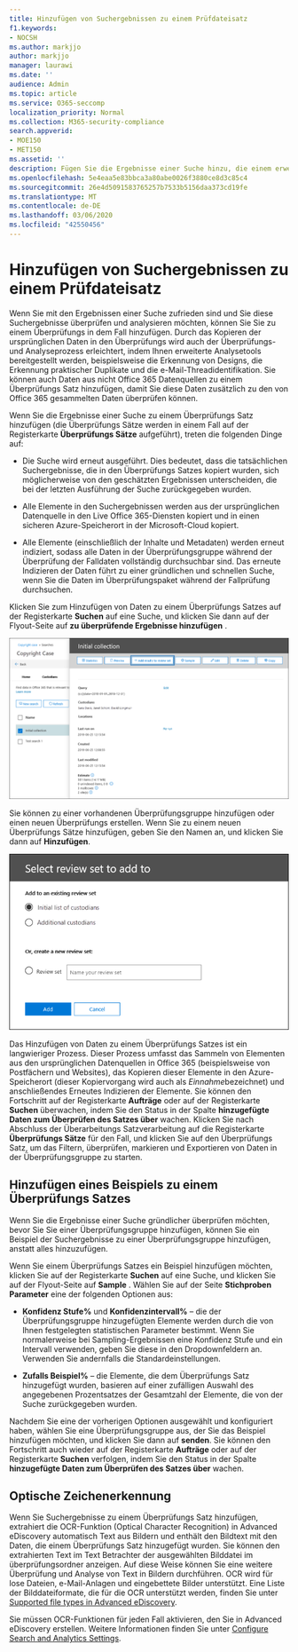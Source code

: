 ```yaml
---
title: Hinzufügen von Suchergebnissen zu einem Prüfdateisatz
f1.keywords:
- NOCSH
ms.author: markjjo
author: markjjo
manager: laurawi
ms.date: ''
audience: Admin
ms.topic: article
ms.service: O365-seccomp
localization_priority: Normal
ms.collection: M365-security-compliance
search.appverid:
- MOE150
- MET150
ms.assetid: ''
description: Fügen Sie die Ergebnisse einer Suche hinzu, die einem erweiterten eDiscovery-Fall zugeordnet ist. Elemente werden von Ihrem ursprünglichen Speicherort kopiert und in einen von Microsoft bereitgestellten Azure-Speicher Speicherort kopiert. Außerdem werden Elemente erneut indiziert, und Advanced eDiscovery führt die optische Zeichenerkennung für Bilddateien durch und lädt den Bild Text zur Überprüfung und Analyse hoch.
ms.openlocfilehash: 5e4eaa5e83bbca3a80abe0026f3880ce8d3c85c4
ms.sourcegitcommit: 26e4d5091583765257b7533b5156daa373cd19fe
ms.translationtype: MT
ms.contentlocale: de-DE
ms.lasthandoff: 03/06/2020
ms.locfileid: "42550456"
---
```

# <a name="add-search-results-to-a-review-set"></a>Hinzufügen von Suchergebnissen zu einem Prüfdateisatz

Wenn Sie mit den Ergebnissen einer Suche zufrieden sind und Sie diese Suchergebnisse überprüfen und analysieren möchten, können Sie Sie zu einem Überprüfungs in dem Fall hinzufügen. Durch das Kopieren der ursprünglichen Daten in den Überprüfungs wird auch der Überprüfungs-und Analyseprozess erleichtert, indem Ihnen erweiterte Analysetools bereitgestellt werden, beispielsweise die Erkennung von Designs, die Erkennung praktischer Duplikate und die e-Mail-Threadidentifikation. Sie können auch Daten aus nicht Office 365 Datenquellen zu einem Überprüfungs Satz hinzufügen, damit Sie diese Daten zusätzlich zu den von Office 365 gesammelten Daten überprüfen können. 

Wenn Sie die Ergebnisse einer Suche zu einem Überprüfungs Satz hinzufügen (die Überprüfungs Sätze werden in einem Fall auf der Registerkarte **Überprüfungs Sätze** aufgeführt), treten die folgenden Dinge auf:

- Die Suche wird erneut ausgeführt. Dies bedeutet, dass die tatsächlichen Suchergebnisse, die in den Überprüfungs Satzes kopiert wurden, sich möglicherweise von den geschätzten Ergebnissen unterscheiden, die bei der letzten Ausführung der Suche zurückgegeben wurden.

- Alle Elemente in den Suchergebnissen werden aus der ursprünglichen Datenquelle in den Live Office 365-Diensten kopiert und in einen sicheren Azure-Speicherort in der Microsoft-Cloud kopiert.

- Alle Elemente (einschließlich der Inhalte und Metadaten) werden erneut indiziert, sodass alle Daten in der Überprüfungsgruppe während der Überprüfung der Falldaten vollständig durchsuchbar sind. Das erneute Indizieren der Daten führt zu einer gründlichen und schnellen Suche, wenn Sie die Daten im Überprüfungspaket während der Fallprüfung durchsuchen.

Klicken Sie zum Hinzufügen von Daten zu einem Überprüfungs Satzes auf der Registerkarte **Suchen** auf eine Suche, und klicken Sie dann auf der Flyout-Seite auf **zu überprüfende Ergebnisse hinzufügen** .

![Hinzufügen von Daten zu einem Überprüfungs Satzes](../media/c1b4fc00-7a15-4587-b9b0-ce594bb02e4d.png)

Sie können zu einer vorhandenen Überprüfungsgruppe hinzufügen oder einen neuen Überprüfungs erstellen.  Wenn Sie zu einem neuen Überprüfungs Sätze hinzufügen, geben Sie den Namen an, und klicken Sie dann auf **Hinzufügen**.

![Auswählen eines Überprüfungs Satzes](../media/e8c6ab51-da8d-4c39-9b21-26bfdf453fb9.png)

Das Hinzufügen von Daten zu einem Überprüfungs Satzes ist ein langwieriger Prozess. Dieser Prozess umfasst das Sammeln von Elementen aus den ursprünglichen Datenquellen in Office 365 (beispielsweise von Postfächern und Websites), das Kopieren dieser Elemente in den Azure-Speicherort (dieser Kopiervorgang wird auch als *Einnahme*bezeichnet) und anschließendes Erneutes Indizieren der Elemente. Sie können den Fortschritt auf der Registerkarte **Aufträge** oder auf der Registerkarte **Suchen** überwachen, indem Sie den Status in der Spalte **hinzugefügte Daten zum Überprüfen des Satzes über** wachen. Klicken Sie nach Abschluss der Überarbeitungs Satzverarbeitung auf die Registerkarte **Überprüfungs Sätze** für den Fall, und klicken Sie auf den Überprüfungs Satz, um das Filtern, überprüfen, markieren und Exportieren von Daten in der Überprüfungsgruppe zu starten.

## <a name="add-a-sample-to-a-review-set"></a>Hinzufügen eines Beispiels zu einem Überprüfungs Satzes

Wenn Sie die Ergebnisse einer Suche gründlicher überprüfen möchten, bevor Sie Sie einer Überprüfungsgruppe hinzufügen, können Sie ein Beispiel der Suchergebnisse zu einer Überprüfungsgruppe hinzufügen, anstatt alles hinzuzufügen.

Wenn Sie einem Überprüfungs Satzes ein Beispiel hinzufügen möchten, klicken Sie auf der Registerkarte **Suchen** auf eine Suche, und klicken Sie auf der Flyout-Seite auf **Sample** . Wählen Sie auf der Seite **Stichproben Parameter** eine der folgenden Optionen aus:

- **Konfidenz Stufe%** und **Konfidenzintervall%** – die der Überprüfungsgruppe hinzugefügten Elemente werden durch die von Ihnen festgelegten statistischen Parameter bestimmt. Wenn Sie normalerweise bei Sampling-Ergebnissen eine Konfidenz Stufe und ein Intervall verwenden, geben Sie diese in den Dropdownfeldern an. Verwenden Sie andernfalls die Standardeinstellungen.

- **Zufalls Beispiel%** – die Elemente, die dem Überprüfungs Satz hinzugefügt wurden, basieren auf einer zufälligen Auswahl des angegebenen Prozentsatzes der Gesamtzahl der Elemente, die von der Suche zurückgegeben wurden.

Nachdem Sie eine der vorherigen Optionen ausgewählt und konfiguriert haben, wählen Sie eine Überprüfungsgruppe aus, der Sie das Beispiel hinzufügen möchten, und klicken Sie dann auf **senden**. Sie können den Fortschritt auch wieder auf der Registerkarte **Aufträge** oder auf der Registerkarte **Suchen** verfolgen, indem Sie den Status in der Spalte **hinzugefügte Daten zum Überprüfen des Satzes über** wachen.

## <a name="optical-character-recognition"></a>Optische Zeichenerkennung

Wenn Sie Suchergebnisse zu einem Überprüfungs Satz hinzufügen, extrahiert die OCR-Funktion (Optical Character Recognition) in Advanced eDiscovery automatisch Text aus Bildern und enthält den Bildtext mit den Daten, die einem Überprüfungs Satz hinzugefügt wurden. Sie können den extrahierten Text im Text Betrachter der ausgewählten Bilddatei im überprüfungsordner anzeigen. Auf diese Weise können Sie eine weitere Überprüfung und Analyse von Text in Bildern durchführen. OCR wird für lose Dateien, e-Mail-Anlagen und eingebettete Bilder unterstützt. Eine Liste der Bilddateiformate, die für die OCR unterstützt werden, finden Sie unter [Supported file types in Advanced eDiscovery](supported-filetypes-ediscovery20.md#image).

Sie müssen OCR-Funktionen für jeden Fall aktivieren, den Sie in Advanced eDiscovery erstellen. Weitere Informationen finden Sie unter [Configure Search and Analytics Settings](configure-search-and-analytics-settings-in-advanced-ediscovery.md#optical-character-recognition-ocr).
